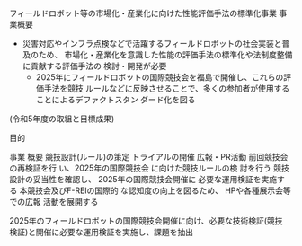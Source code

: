 フィールドロボット等の市場化・産業化に向けた性能評価手法の標準化事業 事業概要

- 災害対応やインフラ点検などで活躍するフィールドロボットの社会実装と普及のため、 市場化・産業化を意識した性能の評価手法の標準化や法制度整備に貢献する評価手法の 検討・開発が必要
	- 2025年にフィールドロボットの国際競技会を福島で開催し、これらの評価手法を競技 ルールなどに反映させることで、多くの参加者が使用することによるデファクトスタン ダード化を図る

(令和5年度の取組と目標成果)

目的

事業 概要 競技設計(ルール)の策定 トライアルの開催 広報・PR活動 前回競技会の再検証を行 い、2025年の国際競技会 に向けた競技ルールの検 討を行う 競技設計の妥当性を確認し、 2025年の国際競技会開催に 必要な運用検証を実施する 本競技会及びF-REIの国際的 な認知度の向上を図るため、 HPや各種展示会等での広報 活動を展開する

2025年のフィールドロボットの国際競技会開催に向け、必要な技術検証(競技 検証)と開催に必要な運用検証を実施し、課題を抽出

